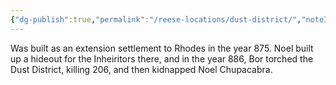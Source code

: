 ```yaml
---
{"dg-publish":true,"permalink":"/reese-locations/dust-district/","noteIcon":""}
---
```


Was built as an extension settlement to Rhodes in the year 875.
Noel built up a hideout for the Inheiritors there, and in the year 886, Bor torched the Dust District, killing 206, and then kidnapped Noel Chupacabra.